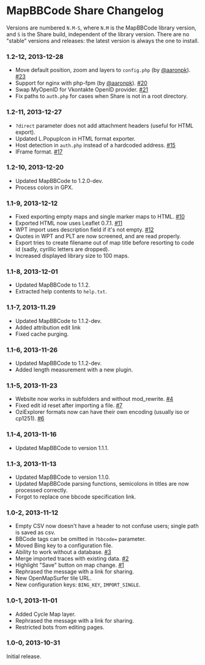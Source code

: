 # MapBBCode Share Changelog

Versions are numbered `N.M-S`, where `N.M` is the MapBBCode library version, and `S` is the Share build, independent of the library version. There are no "stable" versions and releases: the latest version is always the one to install.

### 1.2-12, 2013-12-28

* Move default position, zoom and layers to `config.php` (by [@aaronpk](https://github.com/aaronpk)). [#23](https://github.com/MapBBCode/share.mapbbcode.org/pull/23)
* Support for nginx with php-fpm (by [@aaronpk](https://github.com/aaronpk)). [#20](https://github.com/MapBBCode/share.mapbbcode.org/pull/20)
* Swap MyOpenID for Vkontakte OpenID provider. [#21](https://github.com/MapBBCode/share.mapbbcode.org/issues/21)
* Fix paths to `auth.php` for cases when Share is not in a root directory.

### 1.2-11, 2013-12-27

* `?direct` parameter does not add attachment headers (useful for HTML export).
* Updated L.PopupIcon in HTML format exporter.
* Host detection in `auth.php` instead of a hardcoded address. [#15](https://github.com/MapBBCode/share.mapbbcode.org/issues/15)
* IFrame format. [#17](https://github.com/MapBBCode/share.mapbbcode.org/issues/17)

### 1.2-10, 2013-12-20

* Updated MapBBCode to 1.2.0-dev.
* Process colors in GPX.

### 1.1-9, 2013-12-12

* Fixed exporting empty maps and single marker maps to HTML. [#10](https://github.com/MapBBCode/share.mapbbcode.org/issues/10)
* Exported HTML now uses Leaflet 0.7.1. [#11](https://github.com/MapBBCode/share.mapbbcode.org/issues/11)
* WPT import uses description field if it's not empty. [#12](https://github.com/MapBBCode/share.mapbbcode.org/issues/12)
* Quotes in WPT and PLT are now screened, and are read properly.
* Export tries to create filename out of map title before resorting to code id (sadly, cyrillic letters are dropped).
* Increased displayed library size to 100 maps.

### 1.1-8, 2013-12-01

* Updated MapBBCode to 1.1.2.
* Extracted help contents to `help.txt`.

### 1.1-7, 2013-11.29

* Updated MapBBCode to 1.1.2-dev.
* Added attribution edit link
* Fixed cache purging.

### 1.1-6, 2013-11-26

* Updated MapBBCode to 1.1.2-dev.
* Added length measurement with a new plugin.

### 1.1-5, 2013-11-23

* Website now works in subfolders and without mod_rewrite. [#4](https://github.com/MapBBCode/share.mapbbcode.org/issues/4)
* Fixed edit id reset after importing a file. [#7](https://github.com/MapBBCode/share.mapbbcode.org/issues/7)
* OziExplorer formats now can have their own encoding (usually iso or cp1251). [#6](https://github.com/MapBBCode/share.mapbbcode.org/issues/6)

### 1.1-4, 2013-11-16

* Updated MapBBCode to version 1.1.1.

### 1.1-3, 2013-11-13

* Updated MapBBCode to version 1.1.0.
* Updated MapBBCode parsing functions, semicolons in titles are now processed correctly.
* Forgot to replace one bbcode specification link.

### 1.0-2, 2013-11-12

* Empty CSV now doesn't have a header to not confuse users; single path is saved as csv.
* BBCode tags can be omitted in `?bbcode=` parameter.
* Moved Bing key to a configuration file.
* Ability to work without a database. [#3](https://github.com/MapBBCode/share.mapbbcode.org/issues/3)
* Merge imported traces with existing data. [#2](https://github.com/MapBBCode/share.mapbbcode.org/issues/2)
* Highlight "Save" button on map change. [#1](https://github.com/MapBBCode/share.mapbbcode.org/issues/1)
* Rephrased the message with a link for sharing.
* New OpenMapSurfer tile URL.
* New configuration keys: `BING_KEY`, `IMPORT_SINGLE`.

### 1.0-1, 2013-11-01

* Added Cycle Map layer.
* Rephrased the message with a link for sharing.
* Restricted bots from editing pages.

### 1.0-0, 2013-10-31

Initial release.
